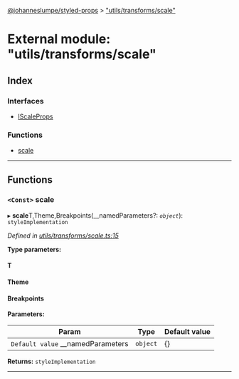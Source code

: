 [@johanneslumpe/styled-props](../README.md) > ["utils/transforms/scale"](../modules/_utils_transforms_scale_.md)

# External module: "utils/transforms/scale"

## Index

### Interfaces

* [IScaleProps](../interfaces/_utils_transforms_scale_.iscaleprops.md)

### Functions

* [scale](_utils_transforms_scale_.md#scale)

---

## Functions

<a id="scale"></a>

### `<Const>` scale

▸ **scale**T,Theme,Breakpoints(__namedParameters?: *`object`*): `styleImplementation`

*Defined in [utils/transforms/scale.ts:15](https://github.com/johanneslumpe/styled-props/blob/3abf398/src/utils/transforms/scale.ts#L15)*

**Type parameters:**

#### T 
#### Theme 
#### Breakpoints 
**Parameters:**

| Param | Type | Default value |
| ------ | ------ | ------ |
| `Default value` __namedParameters | `object` |  {} |

**Returns:** `styleImplementation`

___

